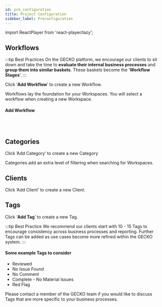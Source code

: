 ```yaml
---
id: pre_configuration
title: Project Configuration
sidebar_label: Preconfiguration
---
```


import ReactPlayer from 'react-player/lazy';

## Workflows

:::tip Best Practices
On the GECKO platform, we encourage our clients to sit down and take the time to **evaluate their internal business processes** and **group them into similar baskets**. These baskets become the ‘**Workflow Stages**’. 
:::

Click ‘**Add Workflow**’ to create a new Workflow.

Workflows lay the foundation for your Workspaces. You will select a workflow when creating a new Workspace.
#### Add Workflow

  <ReactPlayer 
  url='https://vimeo.com/473805332/3311bbfc50'
  width="100%"
  controls="true"/>    

<br/>
<br/>

## Categories

Click ’Add Category’ to create a new Category

Categories add an extra level of filtering when searching for Workspaces.
## Clients

Click ’Add Client’ to create a new Client.

## Tags

Click ‘**Add Tag**’ to create a new Tag.


:::tip Best Practice
We recommend our clients start with 10 - 15 Tags to encourage consistency across business processes and reporting. Further Tags can be added as use cases become more refined within the GECKO system.
::: 


#### Some example Tags to consider
- Reviewed
- No Issue Found
- No Comment
- Complete - No Material Issues
- Red Flag

Please contact a member of the GECKO team if you would like to discuss Tags that are more specific to your business processes.
